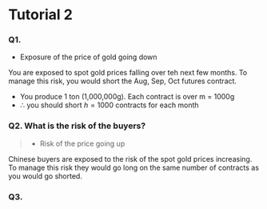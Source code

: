 # Tutorial 2

### Q1. 
- Exposure of the price of gold going down

You are exposed to spot gold prices falling over teh next few months. To manage this risk, you would short the Aug, Sep, Oct futures contract.

- You produce 1 ton (1,000,000g). Each contract is over m = 1000g
- $\therefore$ you should short $h=1000$ contracts for each month

### Q2. What is the risk of the buyers?
> - Risk of the price going up

Chinese buyers are exposed to the risk of the spot gold prices increasing.
To manage this risk they would go long on the same number of contracts as you would go shorted.

### Q3.

